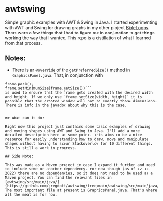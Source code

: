 # awtswing
Simple graphic examples with AWT & Swing in Java. I started experimenting with AWT and Swing for drawing graphs in my other project [BibleLoops](https://github.com/gregdott/bibleloops). There were a few things that I had to figure out in conjunction to get things working the way that I wanted. This repo is a distillation of what I learned from that process.

## Notes:

- There is an `@override` of the `getPreferredSize()` method in `GraphicsPanel.java`.
That, in conjunction with 
```frame.setContentPane(gp); 
frame.pack();
frame.setMinimumSize(frame.getSize())```
is used to ensure that the frame gets created with the desired width and height. If we only use `frame.setSize(width, height)` it is possible that the created window will not be exactly those dimensions. There is info in the javadoc about why this is the case.


## What can it do?

Right now this project just contains some basic examples of drawing and moving shapes using AWT and Swing in Java. I'll add a more detailed description here at some point. This aims to be a nice resource for easily understanding how to draw, move and manipulate shapes without having to scour Stackoverlow for 10 different things. This is still a work in progress.

## Side Note:

This was made as a Maven project in case I expand it further and need to include some or another dependency. For now though (as of 12-11-2022) there are no dependencies, so it does not need to be used as a Maven project. You can find the relevant files in [awtswing/src/main/java/](https://github.com/gregdott/awtswing/tree/main/awtswing/src/main/java/com/awtswing). The most important file at present is GraphicsPanel.java. That's where all the meat is for now.

